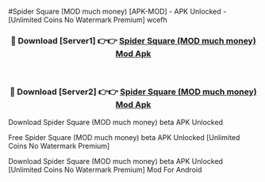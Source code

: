 #Spider Square (MOD much money) [APK-MOD] - APK Unlocked - [Unlimited Coins No Watermark Premium] wcefh



<div align="center">

<h3>🔴 Download [Server1] 👉👉 <a href="https://momento.my/?title=Spider_Square_(MOD_much_money)">Spider Square (MOD much money) Mod Apk</a></h3><br>

<h3>🔴 Download [Server2] 👉👉 <a href="https://momento.my/?title=Spider_Square_(MOD_much_money)">Spider Square (MOD much money) Mod Apk</a></h3>
</div>



Download Spider Square (MOD much money) beta APK Unlocked

Free Spider Square (MOD much money) beta APK Unlocked [Unlimited Coins No Watermark Premium]

Download Spider Square (MOD much money) beta APK Unlocked [Unlimited Coins No Watermark Premium] Mod For Android
